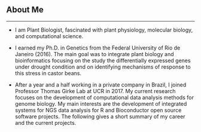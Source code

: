 ## About Me
***
+ I am Plant Biologist, fascinated with plant physiology, molecular biology, and computational science.

+ I earned my Ph.D. in Genetics from the Federal University of Rio de Janeiro (2016). The main goal was to integrate plant biology and bioinformatics focusing on the study the differentially expressed genes under drought condition and on identifying mechanisms of response to this stress in castor beans.

+ After a year and a half working in a private company in Brazil, I joined Professor Thomas Girke Lab at UCR in 2017. My current research focuses on the development of computational data analysis methods for genome biology. My main interests are the development of integrated systems for NGS data analysis for R and Bioconductor open source software projects. The following gives a short summary of my career and the current projects.
